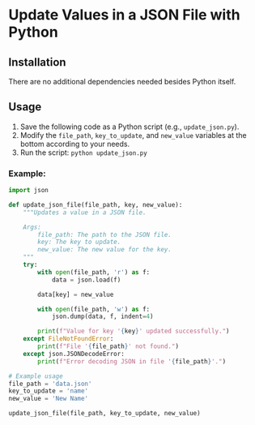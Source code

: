 # Update Values in a JSON File with Python

## Installation
There are no additional dependencies needed besides Python itself.

## Usage
1. Save the following code as a Python script (e.g., `update_json.py`).
2. Modify the `file_path`, `key_to_update`, and `new_value` variables at the bottom according to your needs.
3. Run the script: `python update_json.py`

### Example:
```python
import json

def update_json_file(file_path, key, new_value):
    """Updates a value in a JSON file.

    Args:
        file_path: The path to the JSON file.
        key: The key to update.
        new_value: The new value for the key.
    """
    try:
        with open(file_path, 'r') as f:
            data = json.load(f)

        data[key] = new_value

        with open(file_path, 'w') as f:
            json.dump(data, f, indent=4)

        print(f"Value for key '{key}' updated successfully.")
    except FileNotFoundError:
        print(f"File '{file_path}' not found.")
    except json.JSONDecodeError:
        print(f"Error decoding JSON in file '{file_path}'.")

# Example usage
file_path = 'data.json'
key_to_update = 'name'
new_value = 'New Name'

update_json_file(file_path, key_to_update, new_value)
